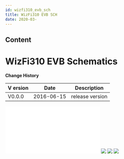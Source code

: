 ```yaml
---
id: wizfi310_evb_sch
title: WizFi310 EVB SCH
date: 2020-03-
---
```



## Content
# WizFi310 EVB Schematics

**Change History**

| V ersion | Date       | Description     |
| -------- | ---------- | --------------- |
| V0.0.0   | 2016-06-15 | release version |

![](/document_framework/img/products/wizfi310/wizfi310evbsch/wizfi310_evb_v0.pdf.pdf)
![](/document_framework/img/products/wizfi310/wizfi310evbsch/wizfi310_evb_v0_01.png)
![](/document_framework/img/products/wizfi310/wizfi310evbsch/wizfi310_evb_v0_02.png)
![](/document_framework/img/products/wizfi310/wizfi310evbsch/wizfi310_evb_v0_03.png)
